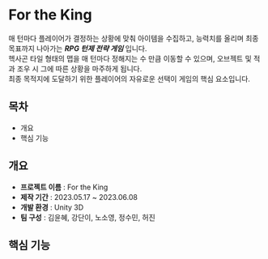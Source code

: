 For the King
============

매 턴마다 플레이어가 결정하는 상황에 맞춰 아이템을 수집하고, 능력치를 올리며 최종 목표까지 나아가는 ***RPG 턴제 전략 게임*** 입니다.  
헥사곤 타일 형태의 맵을 매 턴마다 정해지는 수 만큼 이동할 수 있으며, 오브젝트 및 적과 조우 시 그에 따른 상황을 마주하게 됩니다.  
최종 목적지에 도달하기 위한 플레이어의 자유로운 선택이 게임의 핵심 요소입니다.  

## 목차
- 개요
- 핵심 기능

## 개요
- **프로젝트 이름** : For the King
- **제작 기간** : 2023.05.17 ~ 2023.06.08
- **개발 환경** : Unity 3D
- **팀 구성** : 김윤혜, 강단이, 노소영, 정수민, 허진

## 핵심 기능

